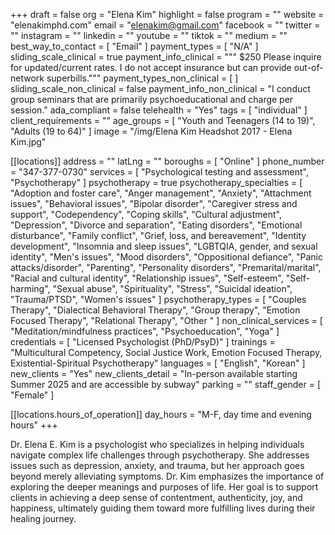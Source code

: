+++
draft = false
org = "Elena Kim"
highlight = false
program = ""
website = "elenakimphd.com"
email = "elenakim@gmail.com"
facebook = ""
twitter = ""
instagram = ""
linkedin = ""
youtube = ""
tiktok = ""
medium = ""
best_way_to_contact = [ "Email" ]
payment_types = [ "N/A" ]
sliding_scale_clinical = true
payment_info_clinical = """
$250 
Please inquire for updated/current rates.
I do not accept insurance but can provide out-of-network superbills."""
payment_types_non_clinical = [ ]
sliding_scale_non_clinical = false
payment_info_non_clinical = "I conduct group seminars that are primarily psychoeducational and charge per session."
ada_compliant = false
telehealth = "Yes"
tags = [ "individual" ]
client_requirements = ""
age_groups = [ "Youth and Teenagers (14 to 19)", "Adults (19 to 64)" ]
image = "/img/Elena Kim Headshot 2017 - Elena Kim.jpg"

[[locations]]
address = ""
latLng = ""
boroughs = [ "Online" ]
phone_number = "347-377-0730"
services = [ "Psychological testing and assessment", "Psychotherapy" ]
psychotherapy = true
psychotherapy_specialties = [
  "Adoption and foster care",
  "Anger management",
  "Anxiety",
  "Attachment issues",
  "Behavioral issues",
  "Bipolar disorder",
  "Caregiver stress and support",
  "Codependency",
  "Coping skills",
  "Cultural adjustment",
  "Depression",
  "Divorce and separation",
  "Eating disorders",
  "Emotional disturbance",
  "Family conflict",
  "Grief, loss, and bereavement",
  "Identity development",
  "Insomnia and sleep issues",
  "LGBTQIA, gender, and sexual identity",
  "Men's issues",
  "Mood disorders",
  "Oppositional defiance",
  "Panic attacks/disorder",
  "Parenting",
  "Personality disorders",
  "Premarital/marital",
  "Racial and cultural identity",
  "Relationship issues",
  "Self-esteem",
  "Self-harming",
  "Sexual abuse",
  "Spirituality",
  "Stress",
  "Suicidal ideation",
  "Trauma/PTSD",
  "Women's issues"
]
psychotherapy_types = [
  "Couples Therapy",
  "Dialectical Behavioral Therapy",
  "Group therapy",
  "Emotion Focused Therapy",
  "Relational Therapy",
  "Other "
]
non_clinical_services = [
  "Meditation/mindfulness practices",
  "Psychoeducation",
  "Yoga"
]
credentials = [ "Licensed Psychologist (PhD/PsyD)" ]
trainings = "Multicultural Competency, Social Justice Work, Emotion Focused Therapy, Existential-Spiritual Psychotherapy"
languages = [ "English", "Korean" ]
new_clients = "Yes"
new_clients_detail = "In-person available starting Summer 2025 and are accessible by subway"
parking = ""
staff_gender = [ "Female" ]

  [[locations.hours_of_operation]]
  day_hours = "M-F, day time and evening hours"
+++

Dr. Elena E. Kim is a psychologist who specializes in helping individuals navigate complex life challenges through psychotherapy.  She addresses issues such as depression, anxiety, and trauma, but her approach goes beyond merely alleviating symptoms.  Dr. Kim emphasizes the importance of exploring the deeper meanings and purposes of life.  Her goal is to support clients in achieving a deep sense of contentment, authenticity, joy, and happiness, ultimately guiding them toward more fulfilling lives during their healing journey.
